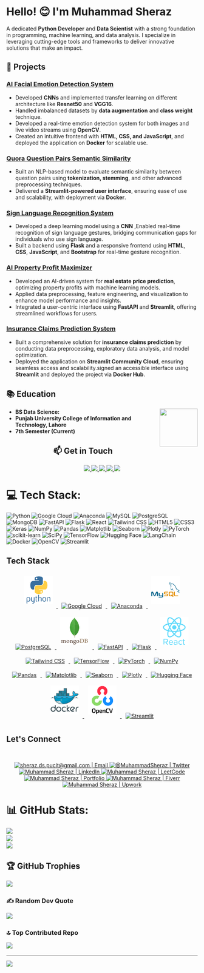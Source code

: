 # Hello! 😊 I'm Muhammad Sheraz

A dedicated **Python Developer** and **Data Scientist** with a strong foundation in programming, machine learning, and data analysis. I specialize in leveraging cutting-edge tools and frameworks to deliver innovative solutions that make an impact.


## 🌱 Projects

### [AI Facial Emotion Detection System](https://github.com/Muhammad-Sheraz-ds/Emotion-Detection-Using-CNN-and-FER-2013-Dataset)  
- Developed **CNNs** and implemented transfer learning on different architecture like **Resnet50** and **VGG16**.
- Handled imbalanced datasets by **data augmentation** and **class weight** technique.
- Developed a real-time emotion detection system for both images and live video streams using **OpenCV**.  
- Created an intuitive frontend with **HTML, CSS, and JavaScript**, and deployed the application on **Docker** for scalable use.

### [Quora Question Pairs Semantic Similarity](https://github.com/Muhammad-Sheraz-ds/Quora-Question-Pairs)  
- Built an NLP-based model to evaluate semantic similarity between question pairs using **tokenization, stemming**, and other advanced preprocessing techniques.  
- Delivered a **Streamlit-powered user interface**, ensuring ease of use and scalability, with deployment via **Docker**.

### [Sign Language Recognition System](https://github.com/Muhammad-Sheraz-ds/Sign_Language_Recognition.git)

- Developed a deep learning model using a **CNN** ,Enabled real-time recognition of sign language gestures, bridging communication gaps for individuals who use sign language.
- Built a backend using **Flask** and a responsive frontend using **HTML**, **CSS**, **JavaScript**, and **Bootstrap** for real-time gesture recognition.


### [AI Property Profit Maximizer](https://github.com/Muhammad-Sheraz-ds/AI-Property-Profit-Maximizer)  
- Developed an AI-driven system for **real estate price prediction**, optimizing property profits with machine learning models.  
- Applied data preprocessing, feature engineering, and visualization to enhance model performance and insights.
- Integrated a user-centric interface using **FastAPI** and **Streamlit**, offering streamlined workflows for users.  

### [Insurance Claims Prediction System](https://github.com/Muhammad-Sheraz-ds/Predicting-Insurance-Claim)  
- Built a comprehensive solution for **insurance claims prediction** by conducting data preprocessing, exploratory data analysis, and model optimization.  
- Deployed the application on **Streamlit Community Cloud**, ensuring seamless access and scalability.signed an accessible interface using **Streamlit** and deployed the project via **Docker Hub**.



## 📚 Education

<img align="right" width="100" height="100" src="https://upload.wikimedia.org/wikipedia/en/c/c8/University_of_the_Punjab_logo.png">

- **BS Data Science:**
- **Punjab University College of Information and Technology, Lahore**
- **7th Semester (Current)**


<div align="center">
  <h2 align="center">📫 Get in Touch</h2>
  
  <!-- LinkedIn Badge -->
  <a href="https://www.linkedin.com/in/muhammad-sheraz-5b3887242?utm_source=share&utm_campaign=share_via&utm_content=profile&utm_medium=android_app">
    <img src="https://img.shields.io/badge/LinkedIn-Muhammad%20Sheraz-0077B5?style=for-the-badge&logo=linkedin&logoColor=white" />
  </a>
  
  <!-- Email Badge -->
  <a href="mailto:sheraz601050@gmail.com">
    <img src="https://img.shields.io/badge/Email-sheraz601050%40gmail.com-D14836?style=for-the-badge&logo=gmail&logoColor=white" />
  </a>
  
  <!-- Kaggle Badge -->
   <a href="https://www.kaggle.com/muhammadsheraza002">
    <img src="https://img.shields.io/badge/Kaggle-Muhammad%20Sheraz-20BEFF?style=for-the-badge&logo=kaggle&logoColor=white" />
  </a>

  <!-- LeetCode Badge -->
  <a href="https://leetcode.com/MuhammadSheraz/">
    <img src="https://img.shields.io/badge/LeetCode-Muhammad%20Sheraz-FFA116?style=for-the-badge&logo=leetcode&logoColor=black" />
  </a>

   <!-- Portfolio Badge -->
  <a href="https://sheraz.codeflex.org/">
    <img src="https://img.shields.io/badge/Portfolio-sheraz.codeflex.org-9B59B6?style=for-the-badge&logo=internet-explorer&logoColor=white" />
  </a>
</div>


# 💻 Tech Stack:

![Python](https://img.shields.io/badge/Python-3670A0?style=flat-square&logo=python&logoColor=ffdd54) 
![Google Cloud](https://img.shields.io/badge/Google%20Cloud-%234285F4.svg?style=flat-square&logo=google-cloud&logoColor=white) 
![Anaconda](https://img.shields.io/badge/Anaconda-%2344A833.svg?style=flat-square&logo=anaconda&logoColor=white) 
![MySQL](https://img.shields.io/badge/MySQL-%2300f.svg?style=flat-square&logo=mysql&logoColor=white) 
![PostgreSQL](https://img.shields.io/badge/PostgreSQL-%23316192.svg?style=flat-square&logo=postgresql&logoColor=white) 
![MongoDB](https://img.shields.io/badge/MongoDB-%2347A248.svg?style=flat-square&logo=mongodb&logoColor=white) 
![FastAPI](https://img.shields.io/badge/FastAPI-%23009688.svg?style=flat-square&logo=fastapi&logoColor=white) 
![Flask](https://img.shields.io/badge/Flask-%23000000.svg?style=flat-square&logo=flask&logoColor=white) 
![React](https://img.shields.io/badge/React-%2361DAFB.svg?style=flat-square&logo=react&logoColor=white) 
![Tailwind CSS](https://img.shields.io/badge/Tailwind%20CSS-%2338B2AC.svg?style=flat-square&logo=tailwind-css&logoColor=white) 
![HTML5](https://img.shields.io/badge/HTML5-%23E34F26.svg?style=flat-square&logo=html5&logoColor=white) 
![CSS3](https://img.shields.io/badge/CSS3-%231572B6.svg?style=flat-square&logo=css3&logoColor=white) 
![Keras](https://img.shields.io/badge/Keras-%23D00000.svg?style=flat-square&logo=Keras&logoColor=white) 
![NumPy](https://img.shields.io/badge/NumPy-%23013243.svg?style=flat-square&logo=numpy&logoColor=white) 
![Pandas](https://img.shields.io/badge/Pandas-%23150458.svg?style=flat-square&logo=pandas&logoColor=white) 
![Matplotlib](https://img.shields.io/badge/Matplotlib-%23D67A00.svg?style=flat-square&logo=matplotlib&logoColor=white) 
![Seaborn](https://img.shields.io/badge/Seaborn-%2347A248.svg?style=flat-square&logo=seaborn&logoColor=white) 
![Plotly](https://img.shields.io/badge/Plotly-%233F4F75.svg?style=flat-square&logo=plotly&logoColor=white) 
![PyTorch](https://img.shields.io/badge/PyTorch-%23EE4C2C.svg?style=flat-square&logo=PyTorch&logoColor=white) 
![scikit-learn](https://img.shields.io/badge/scikit--learn-%23F7931E.svg?style=flat-square&logo=scikit-learn&logoColor=white) 
![SciPy](https://img.shields.io/badge/SciPy-%230C55A5.svg?style=flat-square&logo=scipy&logoColor=white) 
![TensorFlow](https://img.shields.io/badge/TensorFlow-%23FF6F00.svg?style=flat-square&logo=TensorFlow&logoColor=white) 
![Hugging Face](https://img.shields.io/badge/Hugging%20Face-%23FFDA44.svg?style=flat-square&logo=hugging-face&logoColor=black) 
![LangChain](https://img.shields.io/badge/LangChain-%23000000.svg?style=flat-square&logoColor=white) 
![Docker](https://img.shields.io/badge/Docker-%230db7ed.svg?style=flat-square&logo=docker&logoColor=white) 
![OpenCV](https://img.shields.io/badge/OpenCV-%235C3EE8.svg?style=flat-square&logo=opencv&logoColor=white) 
![Streamlit](https://img.shields.io/badge/Streamlit-%23FF4B4B.svg?style=flat-square&logo=streamlit&logoColor=white) 





## Tech Stack

<p align="center">
<a href="https://www.python.org/" target="_blank" rel="noreferrer"> <img src="https://github.com/devicons/devicon/blob/master/icons/python/python-original-wordmark.svg" alt="Python" width="75" height="75" style="margin: 10px;"/> </a>
<a href="https://cloud.google.com/" target="_blank" rel="noreferrer"> <img src="https://img.shields.io/badge/Google%20Cloud-%234285F4.svg?style=for-the-badge&logo=google-cloud&logoColor=white" alt="Google Cloud" width="75" height="75" style="margin: 10px;"/> </a>
<a href="https://www.anaconda.com/" target="_blank" rel="noreferrer"> <img src="https://img.shields.io/badge/Anaconda-%2344A833.svg?style=for-the-badge&logo=anaconda&logoColor=white" alt="Anaconda" width="75" height="75" style="margin: 10px;"/> </a>
<a href="https://www.mysql.com/" target="_blank" rel="noreferrer"> <img src="https://raw.githubusercontent.com/devicons/devicon/master/icons/mysql/mysql-original-wordmark.svg" alt="MySQL" width="75" height="75" style="margin: 10px;"/> </a>
<a href="https://www.postgresql.org/" target="_blank" rel="noreferrer"> <img src="https://img.shields.io/badge/PostgreSQL-%23316192.svg?style=for-the-badge&logo=postgresql&logoColor=white" alt="PostgreSQL" width="75" height="75" style="margin: 10px;"/> </a>
<a href="https://www.mongodb.com/" target="_blank" rel="noreferrer"> <img src="https://raw.githubusercontent.com/devicons/devicon/master/icons/mongodb/mongodb-original-wordmark.svg" alt="MongoDB" width="75" height="75" style="margin: 10px;"/> </a>
<a href="https://fastapi.tiangolo.com/" target="_blank" rel="noreferrer"> <img src="https://img.shields.io/badge/FastAPI-%23009688.svg?style=for-the-badge&logo=fastapi&logoColor=white" alt="FastAPI" width="75" height="75" style="margin: 10px;"/> </a>
<a href="https://flask.palletsprojects.com/" target="_blank" rel="noreferrer"> <img src="https://img.shields.io/badge/Flask-%23000000.svg?style=for-the-badge&logo=flask&logoColor=white" alt="Flask" width="75" height="75" style="margin: 10px;"/> </a>
<a href="https://reactjs.org/" target="_blank" rel="noreferrer"> <img src="https://raw.githubusercontent.com/devicons/devicon/master/icons/react/react-original-wordmark.svg" alt="React" width="75" height="75" style="margin: 10px;"/> </a>
<a href="https://tailwindcss.com/" target="_blank" rel="noreferrer"> <img src="https://img.shields.io/badge/Tailwind%20CSS-%2338B2AC.svg?style=for-the-badge&logo=tailwind-css&logoColor=white" alt="Tailwind CSS" width="75" height="75" style="margin: 10px;"/> </a>
<a href="https://www.tensorflow.org/" target="_blank" rel="noreferrer"> <img src="https://img.shields.io/badge/TensorFlow-%23FF6F00.svg?style=for-the-badge&logo=TensorFlow&logoColor=white" alt="TensorFlow" width="75" height="75" style="margin: 10px;"/> </a>
<a href="https://pytorch.org/" target="_blank" rel="noreferrer"> <img src="https://img.shields.io/badge/PyTorch-%23EE4C2C.svg?style=for-the-badge&logo=PyTorch&logoColor=white" alt="PyTorch" width="75" height="75" style="margin: 10px;"/> </a>
<a href="https://numpy.org/" target="_blank" rel="noreferrer"> <img src="https://img.shields.io/badge/NumPy-%23013243.svg?style=for-the-badge&logo=numpy&logoColor=white" alt="NumPy" width="75" height="75" style="margin: 10px;"/> </a>
<a href="https://pandas.pydata.org/" target="_blank" rel="noreferrer"> <img src="https://img.shields.io/badge/Pandas-%23150458.svg?style=for-the-badge&logo=pandas&logoColor=white" alt="Pandas" width="75" height="75" style="margin: 10px;"/> </a>
<a href="https://matplotlib.org/" target="_blank" rel="noreferrer"> <img src="https://img.shields.io/badge/Matplotlib-%23D67A00.svg?style=for-the-badge&logo=matplotlib&logoColor=white" alt="Matplotlib" width="75" height="75" style="margin: 10px;"/> </a>
<a href="https://seaborn.pydata.org/" target="_blank" rel="noreferrer"> <img src="https://img.shields.io/badge/Seaborn-%2347A248.svg?style=for-the-badge&logo=seaborn&logoColor=white" alt="Seaborn" width="75" height="75" style="margin: 10px;"/> </a>
<a href="https://plotly.com/" target="_blank" rel="noreferrer"> <img src="https://img.shields.io/badge/Plotly-%233F4F75.svg?style=for-the-badge&logo=plotly&logoColor=white" alt="Plotly" width="75" height="75" style="margin: 10px;"/> </a>
<a href="https://huggingface.co/" target="_blank" rel="noreferrer"> <img src="https://img.shields.io/badge/Hugging%20Face-%23FFDA44.svg?style=for-the-badge&logo=hugging-face&logoColor=black" alt="Hugging Face" width="75" height="75" style="margin: 10px;"/> </a>
<a href="https://www.docker.com/" target="_blank" rel="noreferrer"> <img src="https://github.com/devicons/devicon/blob/master/icons/docker/docker-original-wordmark.svg" alt="Docker" width="75" height="75" style="margin: 10px;"/> </a>
<a href="https://opencv.org/" target="_blank" rel="noreferrer"> <img src="https://github.com/devicons/devicon/blob/master/icons/opencv/opencv-original-wordmark.svg" alt="OpenCV" width="75" height="75" style="margin: 10px;"/> </a>
<a href="https://streamlit.io/" target="_blank" rel="noreferrer"> <img src="https://img.shields.io/badge/Streamlit-%23FF4B4B.svg?style=for-the-badge&logo=streamlit&logoColor=white" alt="Streamlit" width="75" height="75" style="margin: 10px;"/> </a>
</p>




## Let's Connect
<br/>
<p align="center">
	<a href="mailto:sheraz.ds.pucit@gmail.com">
		<img  alt="sheraz.ds.pucit@gmail.com | Email" src="https://img.shields.io/badge/gmail-%231DA1F2.svg?&style=for-the-badge&logo=gmail&logoColor=white&color=B23121" />
	</a>
	<a href="https://twitter.com/MuhammadSheraz">
		<img alt="@MuhammadSheraz | Twitter" src="https://img.shields.io/badge/twitter-%231DA1F2.svg?&style=for-the-badge&logo=twitter&logoColor=white" />
	</a>
	<a href="https://www.linkedin.com/in/muhammad-sheraz-5b3887242/">
		<img alt="Muhammad Sheraz | LinkedIn"  src="https://img.shields.io/badge/linkedin-%230077B5.svg?&style=for-the-badge&logo=linkedin&logoColor=white" />
	</a>
	<a href="https://leetcode.com/u/MuhammadSheraz/">
		<img alt="Muhammad Sheraz | LeetCode"  src="https://img.shields.io/badge/LeetCode-000000?style=for-the-badge&logo=LeetCode&logoColor=#d16c06" />
	</a>
	<a href="https://sheraz.codeflex.org/">
		<img alt="Muhammad Sheraz | Portfolio"  src="https://img.shields.io/badge/Portfolio-%23000000.svg?style=for-the-badge&logo=internet-explorer&logoColor=white" />
	</a>
	<a href="https://www.fiverr.com/sellers/sherazumarhayat/edit">
		<img alt="Muhammad Sheraz | Fiverr"  src="https://img.shields.io/badge/Fiverr-%232BDE73.svg?style=for-the-badge&logo=fiverr&logoColor=white" />
	</a>
	<a href="https://www.upwork.com/freelancers/~01107342a905d58879">
		<img alt="Muhammad Sheraz | Upwork"  src="https://img.shields.io/badge/Upwork-%23006400.svg?style=for-the-badge&logo=upwork&logoColor=white" />
	</a>
	<br />
</p>






# 📊 GitHub Stats:
![](https://github-readme-stats.vercel.app/api?username=Muhammad-Sheraz-ds&theme=vue-dark&hide_border=false&include_all_commits=true&count_private=true)<br/>
![](https://github-readme-streak-stats.herokuapp.com/?user=Muhammad-Sheraz-ds&theme=vue-dark&hide_border=false)<br/>
![](https://github-readme-stats.vercel.app/api/top-langs/?username=Muhammad-Sheraz-ds&theme=vue-dark&hide_border=false&include_all_commits=true&count_private=true&layout=compact)

## 🏆 GitHub Trophies
![](https://github-profile-trophy.vercel.app/?username=Muhammad-Sheraz-ds&theme=radical&no-frame=false&no-bg=false&margin-w=4)

### ✍️ Random Dev Quote
![](https://quotes-github-readme.vercel.app/api?type=horizontal&theme=radical)

### 🔝 Top Contributed Repo
![](https://github-contributor-stats.vercel.app/api?username=Muhammad-Sheraz-ds&limit=5&theme=dark&combine_all_yearly_contributions=true)


---
<!-- [![](https://visitcount.itsvg.in/api?id=MuhammadSheraza002&icon=0&color=0)](https://visitcount.itsvg.in) -->
[![](https://visitcount.itsvg.in/api?id=MuhammadSheraza002&label=Profile%20Views&color=1&icon=0&pretty=false)](https://visitcount.itsvg.in)

<!-- Proudly created with GPRM ( https://gprm.itsvg.in ) -->

